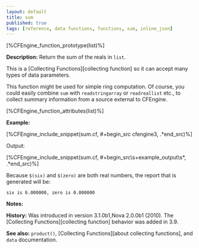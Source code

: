```yaml
---
layout: default
title: sum
published: true
tags: [reference, data functions, functions, sum, inline_json]
---
```


[%CFEngine_function_prototype(list)%]

**Description:** Return the sum of the reals in `list`.

This is a [Collecting Functions][collecting function] so it can accept many types of data parameters.

This function might be used for simple ring computation. Of course, you could 
easily combine `sum` with `readstringarray` or `readreallist` etc., to collect 
summary information from a source external to CFEngine.

[%CFEngine_function_attributes(list)%]

**Example:**

[%CFEngine_include_snippet(sum.cf, #\+begin_src cfengine3, .*end_src)%]

Output:

[%CFEngine_include_snippet(sum.cf, #\+begin_src\s+example_output\s*, .*end_src)%]

Because `$(six)` and `$(zero)` are both real numbers, the report that is
generated will be:

```
six is 6.000000, zero is 0.000000
```

**Notes:**  
   
**History:** Was introduced in version 3.1.0b1,Nova 2.0.0b1 (2010). The [Collecting Functions][collecting function] behavior was added in 3.9.

**See also:** `product()`, [Collecting Functions][about collecting functions], and `data` documentation.
